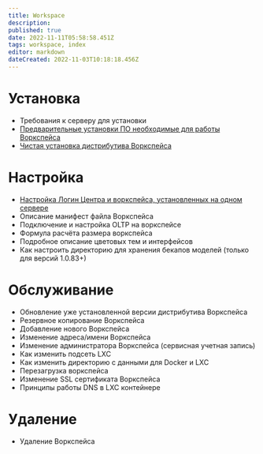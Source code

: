 ```yaml
---
title: Workspace
description: 
published: true
date: 2022-11-11T05:58:58.451Z
tags: workspace, index
editor: markdown
dateCreated: 2022-11-03T10:18:18.456Z
---
```


# Установка
- Требования к серверу для установки 
- [Предварительные установки ПО необходимые для работы Воркспейса](/ru/workspace/softInstal)
- [Чистая установка дистрибутива Воркспейса](/ru/workspace/cleaninstallation)
# Настройка

- [Настройка Логин Центра и воркспейса, установленных на одном сервере](/ru/workspace/workspace/configurarionLcWorkspace)   
- Описание манифест файла Воркспейса
- Подключение и настройка OLTP на воркспейсе
- Формула расчёта размера воркспейса
- Подробное описание цветовых тем и интерфейсов
- Как настроить директорию для хранения бекапов моделей (только для версий 1.0.83+)
# Обслуживание
- Обновление уже установленной версии дистрибутива Воркспейса
- Резервное копирование Воркспейса
- Добавление нового Воркспейса
- Изменение адреса/имени Воркспейса
- Изменение администратора Воркспейса (сервисная учетная запись)
- Как изменить подсеть LXC   
- Как изменить директорию с данными для Docker и LXC
- Перезагрузка воркспейса
- Изменение SSL сертификата Воркспейса
- Принципы работы DNS в LXC контейнере
# Удаление
- Удаление Воркспейса
    